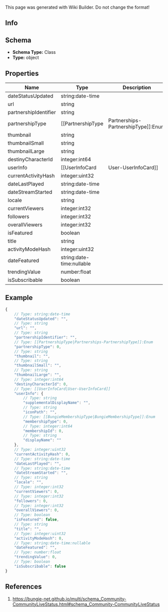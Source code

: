 <span class="wiki-builder">This page was generated with Wiki Builder. Do not change the format!</span>

## Info

## Schema
* **Schema Type:** Class
* **Type:** object

## Properties
Name | Type | Description
---- | ---- | -----------
dateStatusUpdated | string:date-time | 
url | string | 
partnershipIdentifier | string | 
partnershipType | [[PartnershipType|Partnerships-PartnershipType]]:Enum | 
thumbnail | string | 
thumbnailSmall | string | 
thumbnailLarge | string | 
destinyCharacterId | integer:int64 | 
userInfo | [[UserInfoCard|User-UserInfoCard]] | 
currentActivityHash | integer:uint32 | 
dateLastPlayed | string:date-time | 
dateStreamStarted | string:date-time | 
locale | string | 
currentViewers | integer:int32 | 
followers | integer:int32 | 
overallViewers | integer:int32 | 
isFeatured | boolean | 
title | string | 
activityModeHash | integer:uint32 | 
dateFeatured | string:date-time:nullable | 
trendingValue | number:float | 
isSubscribable | boolean | 

## Example
```javascript
{
    // Type: string:date-time
    "dateStatusUpdated": "",
    // Type: string
    "url": "",
    // Type: string
    "partnershipIdentifier": "",
    // Type: [[PartnershipType|Partnerships-PartnershipType]]:Enum
    "partnershipType": 0,
    // Type: string
    "thumbnail": "",
    // Type: string
    "thumbnailSmall": "",
    // Type: string
    "thumbnailLarge": "",
    // Type: integer:int64
    "destinyCharacterId": 0,
    // Type: [[UserInfoCard|User-UserInfoCard]]
    "userInfo": {
        // Type: string
        "supplementalDisplayName": "",
        // Type: string
        "iconPath": "",
        // Type: [[BungieMembershipType|BungieMembershipType]]:Enum
        "membershipType": 0,
        // Type: integer:int64
        "membershipId": 0,
        // Type: string
        "displayName": ""
    },
    // Type: integer:uint32
    "currentActivityHash": 0,
    // Type: string:date-time
    "dateLastPlayed": "",
    // Type: string:date-time
    "dateStreamStarted": "",
    // Type: string
    "locale": "",
    // Type: integer:int32
    "currentViewers": 0,
    // Type: integer:int32
    "followers": 0,
    // Type: integer:int32
    "overallViewers": 0,
    // Type: boolean
    "isFeatured": false,
    // Type: string
    "title": "",
    // Type: integer:uint32
    "activityModeHash": 0,
    // Type: string:date-time:nullable
    "dateFeatured": "",
    // Type: number:float
    "trendingValue": 0,
    // Type: boolean
    "isSubscribable": false
}

```

## References
1. https://bungie-net.github.io/multi/schema_Community-CommunityLiveStatus.html#schema_Community-CommunityLiveStatus
